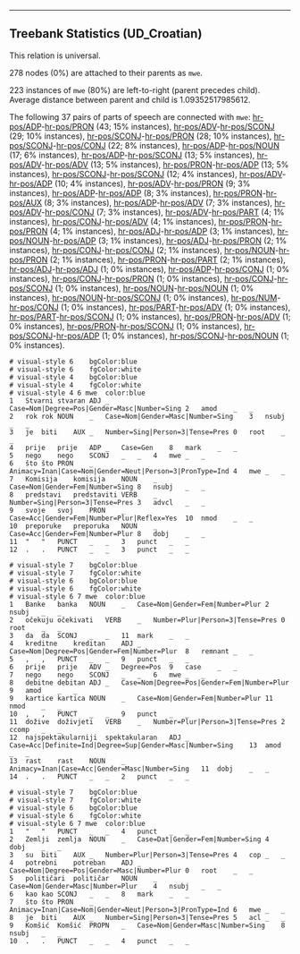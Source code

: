

--------------------------------------------------------------------------------

## Treebank Statistics (UD_Croatian)

This relation is universal.

278 nodes (0%) are attached to their parents as `mwe`.

223 instances of `mwe` (80%) are left-to-right (parent precedes child).
Average distance between parent and child is 1.09352517985612.

The following 37 pairs of parts of speech are connected with `mwe`: [hr-pos/ADP]()-[hr-pos/PRON]() (43; 15% instances), [hr-pos/ADV]()-[hr-pos/SCONJ]() (29; 10% instances), [hr-pos/SCONJ]()-[hr-pos/PRON]() (28; 10% instances), [hr-pos/SCONJ]()-[hr-pos/CONJ]() (22; 8% instances), [hr-pos/ADP]()-[hr-pos/NOUN]() (17; 6% instances), [hr-pos/ADP]()-[hr-pos/SCONJ]() (13; 5% instances), [hr-pos/ADV]()-[hr-pos/ADV]() (13; 5% instances), [hr-pos/PRON]()-[hr-pos/ADP]() (13; 5% instances), [hr-pos/SCONJ]()-[hr-pos/SCONJ]() (12; 4% instances), [hr-pos/ADV]()-[hr-pos/ADP]() (10; 4% instances), [hr-pos/ADV]()-[hr-pos/PRON]() (9; 3% instances), [hr-pos/ADP]()-[hr-pos/ADP]() (8; 3% instances), [hr-pos/PRON]()-[hr-pos/AUX]() (8; 3% instances), [hr-pos/ADP]()-[hr-pos/ADV]() (7; 3% instances), [hr-pos/ADV]()-[hr-pos/CONJ]() (7; 3% instances), [hr-pos/ADV]()-[hr-pos/PART]() (4; 1% instances), [hr-pos/CONJ]()-[hr-pos/ADV]() (4; 1% instances), [hr-pos/PRON]()-[hr-pos/PRON]() (4; 1% instances), [hr-pos/ADJ]()-[hr-pos/ADP]() (3; 1% instances), [hr-pos/NOUN]()-[hr-pos/ADP]() (3; 1% instances), [hr-pos/ADJ]()-[hr-pos/PRON]() (2; 1% instances), [hr-pos/CONJ]()-[hr-pos/CONJ]() (2; 1% instances), [hr-pos/NOUN]()-[hr-pos/PRON]() (2; 1% instances), [hr-pos/PRON]()-[hr-pos/PART]() (2; 1% instances), [hr-pos/ADJ]()-[hr-pos/ADJ]() (1; 0% instances), [hr-pos/ADP]()-[hr-pos/CONJ]() (1; 0% instances), [hr-pos/CONJ]()-[hr-pos/PRON]() (1; 0% instances), [hr-pos/CONJ]()-[hr-pos/SCONJ]() (1; 0% instances), [hr-pos/NOUN]()-[hr-pos/NOUN]() (1; 0% instances), [hr-pos/NOUN]()-[hr-pos/SCONJ]() (1; 0% instances), [hr-pos/NUM]()-[hr-pos/CONJ]() (1; 0% instances), [hr-pos/PART]()-[hr-pos/ADV]() (1; 0% instances), [hr-pos/PART]()-[hr-pos/SCONJ]() (1; 0% instances), [hr-pos/PRON]()-[hr-pos/ADV]() (1; 0% instances), [hr-pos/PRON]()-[hr-pos/SCONJ]() (1; 0% instances), [hr-pos/SCONJ]()-[hr-pos/ADP]() (1; 0% instances), [hr-pos/SCONJ]()-[hr-pos/NOUN]() (1; 0% instances).


~~~ conllu
# visual-style 6	bgColor:blue
# visual-style 6	fgColor:white
# visual-style 4	bgColor:blue
# visual-style 4	fgColor:white
# visual-style 4 6 mwe	color:blue
1	Stvarni	stvaran	ADJ	_	Case=Nom|Degree=Pos|Gender=Masc|Number=Sing	2	amod	_	_
2	rok	rok	NOUN	_	Case=Nom|Gender=Masc|Number=Sing	3	nsubj	_	_
3	je	biti	AUX	_	Number=Sing|Person=3|Tense=Pres	0	root	_	_
4	prije	prije	ADP	_	Case=Gen	8	mark	_	_
5	nego	nego	SCONJ	_	_	4	mwe	_	_
6	što	što	PRON	_	Animacy=Inan|Case=Nom|Gender=Neut|Person=3|PronType=Ind	4	mwe	_	_
7	Komisija	komisija	NOUN	_	Case=Nom|Gender=Fem|Number=Sing	8	nsubj	_	_
8	predstavi	predstaviti	VERB	_	Number=Sing|Person=3|Tense=Pres	3	advcl	_	_
9	svoje	svoj	PRON	_	Case=Acc|Gender=Fem|Number=Plur|Reflex=Yes	10	nmod	_	_
10	preporuke	preporuka	NOUN	_	Case=Acc|Gender=Fem|Number=Plur	8	dobj	_	_
11	"	"	PUNCT	_	_	3	punct	_	_
12	.	.	PUNCT	_	_	3	punct	_	_

~~~


~~~ conllu
# visual-style 7	bgColor:blue
# visual-style 7	fgColor:white
# visual-style 6	bgColor:blue
# visual-style 6	fgColor:white
# visual-style 6 7 mwe	color:blue
1	Banke	banka	NOUN	_	Case=Nom|Gender=Fem|Number=Plur	2	nsubj	_	_
2	očekuju	očekivati	VERB	_	Number=Plur|Person=3|Tense=Pres	0	root	_	_
3	da	da	SCONJ	_	_	11	mark	_	_
4	kreditne	kreditan	ADJ	_	Case=Nom|Degree=Pos|Gender=Fem|Number=Plur	8	remnant	_	_
5	,	,	PUNCT	_	_	9	punct	_	_
6	prije	prije	ADV	_	Degree=Pos	9	case	_	_
7	nego	nego	SCONJ	_	_	6	mwe	_	_
8	debitne	debitan	ADJ	_	Case=Nom|Degree=Pos|Gender=Fem|Number=Plur	9	amod	_	_
9	kartice	kartica	NOUN	_	Case=Nom|Gender=Fem|Number=Plur	11	nmod	_	_
10	,	,	PUNCT	_	_	9	punct	_	_
11	dožive	doživjeti	VERB	_	Number=Plur|Person=3|Tense=Pres	2	ccomp	_	_
12	najspektakularniji	spektakularan	ADJ	_	Case=Acc|Definite=Ind|Degree=Sup|Gender=Masc|Number=Sing	13	amod	_	_
13	rast	rast	NOUN	_	Animacy=Inan|Case=Acc|Gender=Masc|Number=Sing	11	dobj	_	_
14	.	.	PUNCT	_	_	2	punct	_	_

~~~


~~~ conllu
# visual-style 7	bgColor:blue
# visual-style 7	fgColor:white
# visual-style 6	bgColor:blue
# visual-style 6	fgColor:white
# visual-style 6 7 mwe	color:blue
1	"	"	PUNCT	_	_	4	punct	_	_
2	Zemlji	zemlja	NOUN	_	Case=Dat|Gender=Fem|Number=Sing	4	dobj	_	_
3	su	biti	AUX	_	Number=Plur|Person=3|Tense=Pres	4	cop	_	_
4	potrebni	potreban	ADJ	_	Case=Nom|Degree=Pos|Gender=Masc|Number=Plur	0	root	_	_
5	političari	političar	NOUN	_	Case=Nom|Gender=Masc|Number=Plur	4	nsubj	_	_
6	kao	kao	SCONJ	_	_	8	mark	_	_
7	što	što	PRON	_	Animacy=Inan|Case=Nom|Gender=Neut|Person=3|PronType=Ind	6	mwe	_	_
8	je	biti	AUX	_	Number=Sing|Person=3|Tense=Pres	5	acl	_	_
9	Komšić	Komšić	PROPN	_	Case=Nom|Gender=Masc|Number=Sing	8	nsubj	_	_
10	.	.	PUNCT	_	_	4	punct	_	_

~~~



